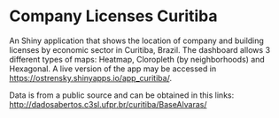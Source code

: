 # Company Licenses Curitiba

 An Shiny application that shows the location of company and building licenses by economic sector in Curitiba, Brazil. The dashboard allows 3 different types of maps: Heatmap, Cloropleth (by neighborhoods) and Hexagonal. A live version of the app may be accessed in https://ostrensky.shinyapps.io/app_curitiba/.
 
 Data is from a public source and can be obtained in this links: http://dadosabertos.c3sl.ufpr.br/curitiba/BaseAlvaras/
 
 
